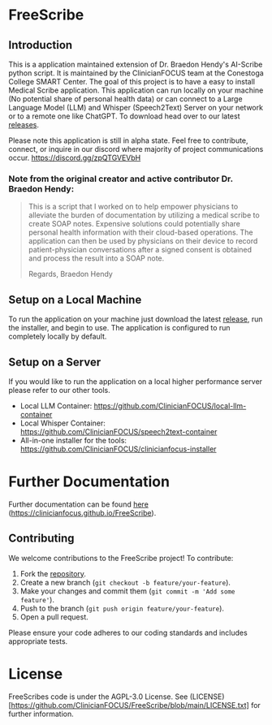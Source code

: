 # FreeScribe

## Introduction

This is a application maintained extension of Dr. Braedon Hendy's AI-Scribe python script. It is maintained by the ClinicianFOCUS team at the Conestoga College SMART Center. The goal of this project is to have a easy to install Medical Scribe application. This application can run locally on your machine (No potential share of personal health data) or can connect to a Large Language Model (LLM) and Whisper (Speech2Text) Server on your network or to a remote one like ChatGPT. To download head over to our latest [releases](https://github.com/ClinicianFOCUS/FreeScribe/releases).

Please note this application is still in alpha state. Feel free to contribute, connect, or inquire in our discord where majority of project communications occur. https://discord.gg/zpQTGVEVbH

### Note from the original creator and active contributor Dr. Braedon Hendy:

> This is a script that I worked on to help empower physicians to alleviate the burden of documentation by utilizing a medical scribe to create SOAP notes. Expensive solutions could potentially share personal health information with their cloud-based operations. The application can then be used by physicians on their device to record patient-physician conversations after a signed consent is obtained and process the result into a SOAP note.
>
> Regards,
> Braedon Hendy

## Setup on a Local Machine

To run the application on your machine just download the latest [release](https://github.com/ClinicianFOCUS/FreeScribe/releases), run the installer, and begin to use. The application is configured to run completely locally by default.

## Setup on a Server

If you would like to run the application on a local higher performance server please refer to our other tools.

- Local LLM Container: https://github.com/ClinicianFOCUS/local-llm-container
- Local Whisper Container: https://github.com/ClinicianFOCUS/speech2text-container
- All-in-one installer for the tools: https://github.com/ClinicianFOCUS/clinicianfocus-installer

# Further Documentation

Further documentation can be found [here](https://clinicianfocus.github.io/FreeScribe) (https://clinicianfocus.github.io/FreeScribe).

## Contributing

We welcome contributions to the FreeScribe project! To contribute:

1. Fork the [repository](https://github.com/ClinicianFOCUS/FreeScribe).
2. Create a new branch (`git checkout -b feature/your-feature`).
3. Make your changes and commit them (`git commit -m 'Add some feature'`).
4. Push to the branch (`git push origin feature/your-feature`).
5. Open a pull request.

Please ensure your code adheres to our coding standards and includes appropriate tests.

# License

FreeScribes code is under the AGPL-3.0 License. See (LICENSE)[https://github.com/ClinicianFOCUS/FreeScribe/blob/main/LICENSE.txt] for further information.

